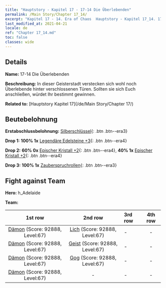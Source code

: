```yaml
---
title: "Hauptstory - Kapitel 17 - 17-14 Die Überlebenden"
permalink: /Main Story/Chapter 17_14/
excerpt: "Kapitel 17 - 14. Era of Chaos  Hauptstory - Kapitel 17_14. 17-14 Die Überlebenden"
last_modified_at: 2021-04-21
locale: de
ref: "Chapter 17_14.md"
toc: false
classes: wide
---
```


## Details

 **Name:** 17-14 Die Überlebenden

 **Beschreibung:** In dieser Geisterstadt verstecken sich wohl noch Überlebende hinter verschlossenen Türen. Sollten sie sich Euch anschließen, würdet Ihr bestimmt gewinnen.

 **Related to:** [Hauptstory Kapitel 17](/de/Main Story/Chapter 17/)

## Beutebelohnung

 **Erstabschlussbelohnung:** [Silberschlüssel](/de/Items/con_693/){: .btn .btn--era3}

 **Drop 1:** **100% 1x** [Legendäre Edelsteine +3](/de/Items/mat_58/){: .btn .btn--era4}

 **Drop 2:** **60% 0x** [Epischer Kristall +2](/de/Items/mat_52/){: .btn .btn--era4}, **40% 1x** [Epischer Kristall +2](/de/Items/mat_52/){: .btn .btn--era4}

 **Drop 3:** **100% 1x** [Zauberspruchrollen](/de/Items/con_694/){: .btn .btn--era3}


## Fight against Team
 **Hero:** h_Adelaide

 **Team:**


  | 1st row | 2nd row | 3rd row | 4th row |
  |:----:|:----:|:----|:----:|
  | [Dämon](/de/units/Demon/) (Score: 92888, Level:67)  | [Lich](/de/units/Lich/) (Score: 92888, Level:67)  | - | - |
  | [Dämon](/de/units/Demon/) (Score: 92888, Level:67)  | [Geist](/de/units/Wight/) (Score: 92888, Level:67)  | - | - |
  | [Dämon](/de/units/Demon/) (Score: 92888, Level:67)  | [Gog](/de/units/Gog/) (Score: 92888, Level:67)  | - | - |
  | [Dämon](/de/units/Demon/) (Score: 92888, Level:67)  | - | - | - |



